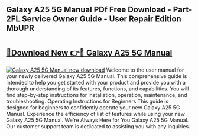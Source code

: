 ## Galaxy A25 5G Manual PDf Free Download - Part-2FL Service Owner Guide - User Repair Edition MbUPR

# <h2><a href="http://cf19842.oget.top/?id=Galaxy+A25+5G+Manual">🔗Download New 👉🔴 Galaxy A25 5G Manual</a></h2>

[![Galaxy A25 5G Manual new download](https://i.imgur.com/5g1atiW.png)](http://cf19842.oget.top/?id=Galaxy+A25+5G+Manual)
Welcome to the user manual for your newly delivered Galaxy A25 5G Manual. This comprehensive guide is intended to help you get started with your product and provide you with a thorough understanding of its features, functions, and capabilities. You will find step-by-step instructions for installation, operation, maintenance, and troubleshooting. Operating Instructions for Beginners This guide is designed for beginners to confidently operate your new Galaxy A25 5G Manual. Experience the efficiency of list of features while using your new Galaxy A25 5G Manual. We're Always Here for You Galaxy A25 5G Manual. Our customer support team is dedicated to assisting you with any inquiries.
